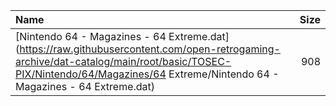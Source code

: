 |Name|Size|
|:---|---:|
|[Nintendo 64 - Magazines - 64 Extreme.dat](https://raw.githubusercontent.com/open-retrogaming-archive/dat-catalog/main/root/basic/TOSEC-PIX/Nintendo/64/Magazines/64 Extreme/Nintendo 64 - Magazines - 64 Extreme.dat)|908|
